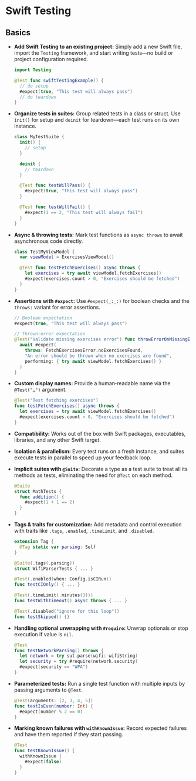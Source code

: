 # Swift Testing

## Basics

- **Add Swift Testing to an existing project:**
  Simply add a new Swift file, import the `Testing` framework, and start writing tests—no build or project configuration required.

  ```swift
  import Testing

  @Test func swiftTestingExample() {
    // do setup
    #expect(true, "This test will always pass")
    // do teardown
  }
  ```

- **Organize tests in suites:**
  Group related tests in a class or struct. Use `init()` for setup and `deinit` for teardown—each test runs on its own instance.

  ```swift
  class MyTestSuite {
    init() {
      // setup
    }

    deinit {
      // teardown
    }

    @Test func testWillPass() {
      #expect(true, "This test will always pass")
    }

    @Test func testWillFail() {
      #expect(1 == 2, "This test will always fail")
    }
  }
  ```

- **Async & throwing tests:**
  Mark test functions as `async throws` to await asynchronous code directly.

  ```swift
  class TestMyViewModel {
    var viewModel = ExercisesViewModel()

    @Test func testFetchExercises() async throws {
      let exercises = try await viewModel.fetchExercises()
      #expect(exercises.count > 0, "Exercises should be fetched")
    }
  }
  ```

- **Assertions with `#expect`:**
  Use `#expect(_:_:)` for boolean checks and the `throws:` variant for error assertions.

  ```swift
  // Boolean expectation
  #expect(true, "This test will always pass")

  // Thrown‑error expectation
  @Test("Validate missing exercises error") func throwErrorOnMissingExercises() async {
    await #expect(
      throws: FetchExercisesError.noExercisesFound,
      "An error should be thrown when no exercises are found",
      performing: { try await viewModel.fetchExercises() }
    )
  }
  ```

- **Custom display names:**
  Provide a human‑readable name via the `@Test("…")` argument.

  ```swift
  @Test("Test fetching exercises")
  func testFetchExercises() async throws {
    let exercises = try await viewModel.fetchExercises()
    #expect(exercises.count > 0, "Exercises should be fetched")
  }
  ```

- **Compatibility:**
  Works out of the box with Swift packages, executables, libraries, and any other Swift target.

- **Isolation & parallelism:**
  Every test runs on a fresh instance, and suites execute tests in parallel to speed up your feedback loop.

- **Implicit suites with `@Suite`:**
  Decorate a type as a test suite to treat all its methods as tests, eliminating the need for `@Test` on each method.

  ```swift
  @Suite
  struct MathTests {
    func addition() {
      #expect(1 + 1 == 2)
    }
  }
  ```

- **Tags & traits for customization:**
  Add metadata and control execution with traits like `.tags`, `.enabled`, `.timeLimit`, and `.disabled`.

  ```swift
  extension Tag {
    @Tag static var parsing: Self
  }

  @Suite(.tags(.parsing))
  struct WifiParserTests { ... }

  @Test(.enabled(when: Config.isCIRun))
  func testCIOnly() { ... }

  @Test(.timeLimit(.minutes(3)))
  func testWithTimeout() async throws { ... }

  @Test(.disabled("ignore for this loop"))
  func testSkipped() {}
  ```

- **Handling optional unwrapping with `#require`:**
  Unwrap optionals or stop execution if value is `nil`.

  ```swift
  @Test
  func testNetworkParsing() throws {
    let network = try sut.parse(wifi: wifiString)
    let security = try #require(network.security)
    #expect(security == "WPA")
  }
  ```

- **Parameterized tests:**
  Run a single test function with multiple inputs by passing arguments to `@Test`.

  ```swift
  @Test(arguments: [2, 3, 4, 5])
  func testIsEven(number: Int) {
    #expect(number % 2 == 0)
  }
  ```

- **Marking known failures with `withKnownIssue`:**
  Record expected failures and have them reported if they start passing.

  ```swift
  @Test
  func testKnownIssue() {
    withKnownIssue {
      #expect(false)
    }
  }
  ```
